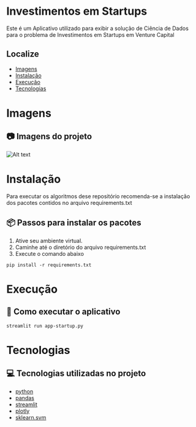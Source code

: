 # Investimentos em Startups
Este é um Aplicativo utilizado para exibir a solução de Ciência de Dados para o problema de Investimentos em Startups em Venture Capital

## Localize
* [Imagens](#Imagens)
* [Instalação](#Instalação)
* [Execução](#Execução)
* [Tecnologias](#Tecnologias)

# Imagens

## 📷 Imagens do projeto

![Alt text](/painel.png?raw=true "Painel")

# Instalação
Para executar os algoritmos dese repositório recomenda-se a 
instalação dos pacotes contidos no arquivo requirements.txt

## 📦 Passos para instalar os pacotes

1. Ative seu ambiente virtual.
2. Caminhe até o diretório do arquivo requirements.txt
3. Execute o comando abaixo

```
pip install -r requirements.txt
```

# Execução

## 🚀 Como executar o aplicativo

```
streamlit run app-startup.py
```

# Tecnologias

## 💻 Tecnologias utilizadas no projeto

* [python](https://www.python.org/)
* [pandas](https://pandas.pydata.org/)
* [streamlit](https://www.streamlit.io/) 
* [plotly](https://plotly.com/python/plotly-express/)
* [sklearn.svm](https://scikit-learn.org/stable/modules/generated/sklearn.svm.SVC.html)